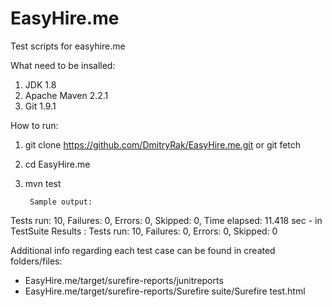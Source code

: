 # EasyHire.me
Test scripts for easyhire.me

What need to be insalled:

1. JDK 1.8
2. Apache Maven 2.2.1 
3. Git 1.9.1

How to run:

1. git clone https://github.com/DmitryRak/EasyHire.me.git or git fetch
2. cd EasyHire.me
3. mvn test

        Sample output:

Tests run: 10, Failures: 0, Errors: 0, Skipped: 0, Time elapsed: 11.418 sec - in TestSuite
Results :
Tests run: 10, Failures: 0, Errors: 0, Skipped: 0

Additional info regarding each test case can be found in created folders/files:
 - EasyHire.me/target/surefire-reports/junitreports
 - EasyHire.me/target/surefire-reports/Surefire suite/Surefire test.html


